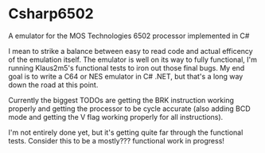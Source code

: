 # Csharp6502
A emulator for the MOS Technologies 6502 processor implemented in C#

I mean to strike a balance between easy to read code and actual efficency of the emulation itself. The emulator is well on its way to fully functional, I'm running Klaus2m5's functional tests to iron out those final bugs. My end goal is to write a C64 or NES emulator in C# .NET, but that's a long way down the road at this point.

Currently the biggest TODOs are getting the BRK instruction working properly and getting the processor to be cycle accurate (also adding BCD mode and getting the V flag working properly for all instructions).

I'm not entirely done yet, but it's getting quite far through the functional tests. Consider this to be a mostly??? functional work in progress!
